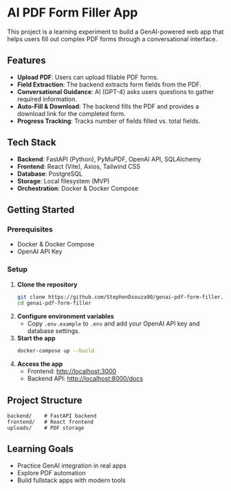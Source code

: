 # AI PDF Form Filler App

This project is a learning experiment to build a GenAI-powered web app that helps users fill out complex PDF forms through a conversational interface.

## Features

- **Upload PDF**: Users can upload fillable PDF forms.
- **Field Extraction**: The backend extracts form fields from the PDF.
- **Conversational Guidance**: AI (GPT-4) asks users questions to gather required information.
- **Auto-Fill & Download**: The backend fills the PDF and provides a download link for the completed form.
- **Progress Tracking**: Tracks number of fields filled vs. total fields.

## Tech Stack

- **Backend**: FastAPI (Python), PyMuPDF, OpenAI API, SQLAlchemy
- **Frontend**: React (Vite), Axios, Tailwind CSS
- **Database**: PostgreSQL
- **Storage**: Local filesystem (MVP)
- **Orchestration**: Docker & Docker Compose

## Getting Started

### Prerequisites
- Docker & Docker Compose
- OpenAI API Key

### Setup

1. **Clone the repository**
   ```bash
   git clone https://github.com/StephenDsouza90/genai-pdf-form-filler.git
   cd genai-pdf-form-filler
   ```
2. **Configure environment variables**
   - Copy `.env.example` to `.env` and add your OpenAI API key and database settings.
3. **Start the app**
   ```bash
   docker-compose up --build
   ```
4. **Access the app**
   - Frontend: [http://localhost:3000](http://localhost:3000)
   - Backend API: [http://localhost:8000/docs](http://localhost:8000/docs)

## Project Structure

```
backend/    # FastAPI backend
frontend/   # React frontend
uploads/    # PDF storage
```

## Learning Goals
- Practice GenAI integration in real apps
- Explore PDF automation
- Build fullstack apps with modern tools
